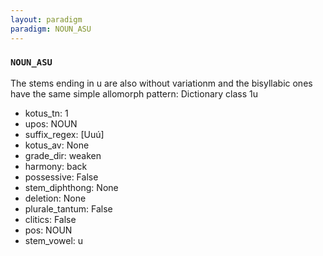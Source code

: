 ```yaml
---
layout: paradigm
paradigm: NOUN_ASU
---
```

### ` NOUN_ASU `

The stems ending in u are also without variationm and the bisyllabic ones have the same simple allomorph pattern: Dictionary class 1u
* kotus_tn: 1
* upos: NOUN
* suffix_regex: [Uuú]
* kotus_av: None
* grade_dir: weaken
* harmony: back
* possessive: False
* stem_diphthong: None
* deletion: None
* plurale_tantum: False
* clitics: False
* pos: NOUN
* stem_vowel: u
